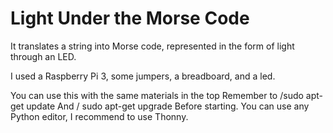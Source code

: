 # Light Under the Morse Code
It translates a string into Morse code, represented in the form of light through an LED.

I used a Raspberry Pi 3, some jumpers, a breadboard, and a led.

You can use this with the same materials in the top
Remember to /sudo apt-get update
And / sudo apt-get upgrade
Before starting. You can use any Python editor, I recommend to use Thonny.
